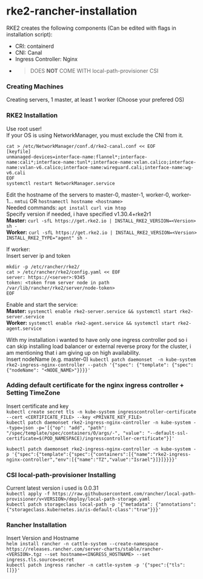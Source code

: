 # rke2-rancher-installation

RKE2 creates the following components (Can be edited with flags in installation script):
* CRI: containerd
* CNI: Canal
* Ingress Controller: Nginx
* > DOES **NOT** COME WITH local-path-provisioner CSI

### Creating Machines
Creating servers, 1 master, at least 1 worker (Choose your prefered OS)

### RKE2 Installation
Use root user!  
If your OS is using NetworkManager, you must exclude the CNI from it.  
```
cat > /etc/NetworkManager/conf.d/rke2-canal.conf << EOF
[keyfile]
unmanaged-devices=interface-name:flannel*;interface-name:cali*;interface-name:tunl*;interface-name:vxlan.calico;interface-name:vxlan-v6.calico;interface-name:wireguard.cali;interface-name:wg-v6.cali
EOF
systemctl restart NetworkManager.service
```  
Edit the hostname of the servers to master-0, master-1, worker-0, worker-1...  `nmtui` OR `hostnamectl hostname <hostname>`  
Needed commands: `apt install curl vim htop`  
Specify version if needed, i have specified v1.30.4+rke2r1  
**Master:** `curl -sfL https://get.rke2.io | INSTALL_RKE2_VERSION=<Version> sh -`  
**Worker:** `curl -sfL https://get.rke2.io | INSTALL_RKE2_VERSION=<Version> INSTALL_RKE2_TYPE="agent" sh -`
  
If worker:  
Insert server ip and token  
```
mkdir -p /etc/rancher/rke2/
cat > /etc/rancher/rke2/config.yaml << EOF
server: https://<server>:9345
token: <token from server node in path /var/lib/rancher/rke2/server/node-token>
EOF
```

Enable and start the service:  
**Master:** `systemctl enable rke2-server.service && systemctl start rke2-server.service`  
**Worker:** `systemctl enable rke2-agent.service && systemctl start rke2-agent.service`

With my installation i wanted to have only one ingress controller pod so i can skip installing load balancer or external reverse proxy for the cluster, i am mentioning that i am giving up on high availability.  
Insert nodeName (e.g. master-0)
`kubectl patch daemonset  -n kube-system rke2-ingress-nginx-controller --patch '{"spec": {"template": {"spec": {"nodeName": "<NODE_NAME>"}}}}'`

### Adding default certificate for the nginx ingress controller + Setting TimeZone
Insert certificate and key  
`kubectl create secret tls -n kube-system ingresscontroller-certificate --cert <CERTIFICATE_FILE> --key <PRIVATE_KEY_FILE>`  
`kubectl patch daemonset rke2-ingress-nginx-controller -n kube-system --type=json -p='[{"op": "add", "path": "/spec/template/spec/containers/0/args/-", "value": "--default-ssl-certificate=$(POD_NAMESPACE)/ingresscontroller-certificate"}]'`

`kubectl patch daemonset rke2-ingress-nginx-controller -n kube-system -p '{"spec":{"template":{"spec":{"containers":[{"name":"rke2-ingress-nginx-controller","env":[{"name":"TZ","value":"Israel"}]}]}}}}'`

### CSI local-path-provisioner Installing
Current latest version i used is 0.0.31  
`kubectl apply -f https://raw.githubusercontent.com/rancher/local-path-provisioner/v<VERSION>/deploy/local-path-storage.yaml`  
`kubectl patch storageclass local-path -p '{"metadata": {"annotations":{"storageclass.kubernetes.io/is-default-class":"true"}}}'`

### Rancher Installation
Insert Version and Hostname  
`helm install rancher -n cattle-system --create-namespace https://releases.rancher.com/server-charts/stable/rancher-<VERSION>.tgz --set hostname=<INGRESS_HOSTNAME> --set ingress.tls.source=secret`  
`kubectl patch ingress rancher -n cattle-system -p '{"spec":{"tls":[]}}'`
